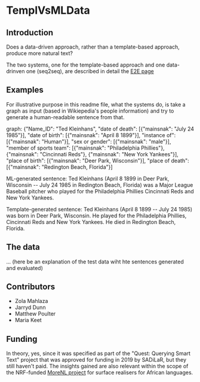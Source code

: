 # TemplVsMLData

## Introduction

Does a data-driven approach, rather than a template-based approach, produce more natural text? 

The two systems, one for the template-based approach and one data-drinven one (seq2seq), are described in detail the <a href="https://projects.cs.uct.ac.za/honsproj/cgi-bin/view/2019/dunn_poulter.zip/">E2E page</a> 

## Examples

For illustrative purpose in this readme file, what the systems do, is take a graph as input (based in Wikiepedia's people information) and try to generate a human-readable sentence from that. 

graph:
{"Name_ID": "Ted Kleinhans", 
"date of death":  [{"mainsnak": "July 24 1985"}], 
"date of birth": [{"mainsnak": "April 8 1899"}], 
"instance of": [{"mainsnak": "Human"}], 
"sex or gender": [{"mainsnak": "male"}], 
"member of sports team": [{"mainsnak": "Philadelphia Phillies"}, 
{"mainsnak": "Cincinnati Reds"}, 
{"mainsnak": "New York Yankees"}], 
"place of birth": [{"mainsnak": "Deer Park, Wisconsin"}], 
"place of death": [{"mainsnak": "Redington Beach, Florida"}] 

ML-generated sentence: 
Ted Kleinhans (April 8 1899 in Deer Park, Wisconsin -- July 24 1985 in Redington Beach, Florida) was a Major League Baseball pitcher who played for the Philadelphia Phillies Cincinnati Reds and New York Yankees. 

Template-generated sentence:
Ted Kleinhans (April 8 1899 -- July 24 1985) was born in Deer Park, Wisconsin. He played for the Philadelphia Phillies, Cincinnati Reds and New York Yankees. He died in Redington Beach, Florida.

## The data

... (here be an explanation of the test data wiht hte sentences generated and evaluated)

## Contributors

* Zola Mahlaza
* Jarryd Dunn
* Matthew Poulter
* Maria Keet

## Funding
In theory, yes, since it was specified as part of the "Quest: Querying Smart Text" project that was approved for funding in 2019 by SADiLaR, but they still haven't paid. The insights gained are also relevant within the scope of the NRF-funded <a href="http://www.meteck.org/MoReNL/">MoreNL project</a> for surface realisers for African languages.
